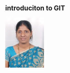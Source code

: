 ## introduciton to GIT

<img src="https://raw.githubusercontent.com/suryakameswari/TD-Files/master/surya%20appsc.JPG">
